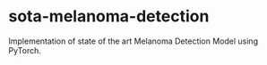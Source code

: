 # sota-melanoma-detection
Implementation of state of the art Melanoma Detection Model using PyTorch.
